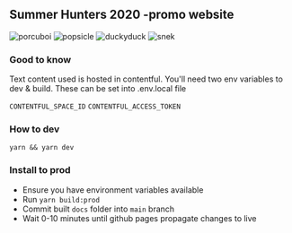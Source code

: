 ## Summer Hunters 2020 -promo website

![porcuboi](https://github.com/hoxhunt/summer-hunters-22/blob/main/public/images/pixel-porcuboi.gif?raw=true)
![popsicle](https://github.com/hoxhunt/summer-hunters-22/blob/main/public/images/pixel-popsicle.gif?raw=true)
![duckyduck](https://github.com/hoxhunt/summer-hunters-22/blob/main/public/images/pixel-duckyduck.gif?raw=true)
![snek](https://github.com/hoxhunt/summer-hunters-22/blob/main/public/images/pixel-snek.gif?raw=true)

### Good to know

Text content used is hosted in contentful. You'll need two env variables to dev & build. These can be set into .env.local file

`CONTENTFUL_SPACE_ID`
`CONTENTFUL_ACCESS_TOKEN`

### How to dev

`yarn && yarn dev`

### Install to prod

- Ensure you have environment variables available
- Run `yarn build:prod`
- Commit built `docs` folder into `main` branch
- Wait 0-10 minutes until github pages propagate changes to live

